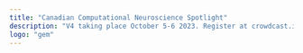 ```yaml
---
title: "Canadian Computational Neuroscience Spotlight"
description: "V4 taking place October 5-6 2023. Register at crowdcast.io/c/ccnsv4"
logo: "gem"
---
```

